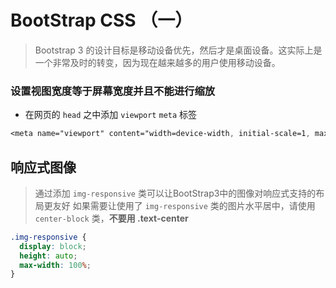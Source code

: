 # BootStrap CSS （一）

> Bootstrap 3 的设计目标是移动设备优先，然后才是桌面设备。这实际上是一个非常及时的转变，因为现在越来越多的用户使用移动设备。

### 设置视图宽度等于屏幕宽度并且不能进行缩放

* 在网页的 `head` 之中添加 `viewport` `meta` 标签
```css
<meta name="viewport" content="width=device-width, initial-scale=1, maximum-scale=1, user-scalable=no">
```

## 响应式图像

> 通过添加 `img-responsive` 类可以让BootStrap3中的图像对响应式支持的布局更友好
> 如果需要让使用了 `img-responsive` 类的图片水平居中，请使用 `center-block` 类，**不要用 .text-center**

```css
.img-responsive {
  display: block;
  height: auto;
  max-width: 100%;
}
```